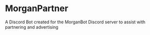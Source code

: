 # MorganPartner
A Discord Bot created for the MorganBot Discord server to assist with partnering and advertising
